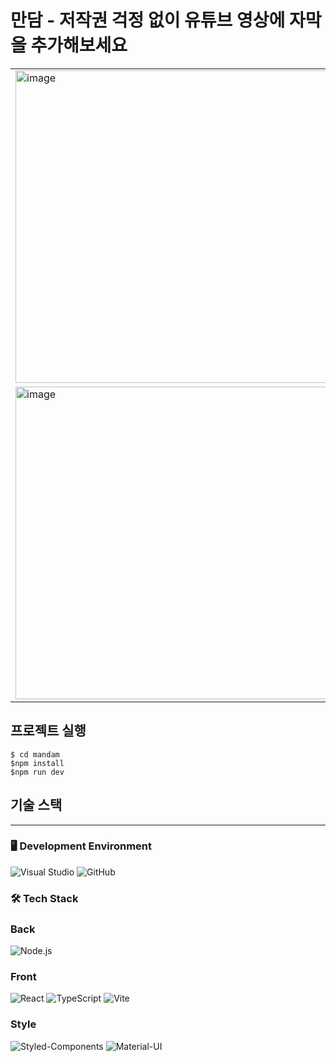 # 만담 - 저작권 걱정 없이 유튜브 영상에 자막을 추가해보세요 

<table>
  <tr>
    <td><img src="https://github.com/user-attachments/assets/4973b3be-140a-4f89-b306-4c869f45117a" alt="image" width="500"/></td>
    <td><img src="https://github.com/user-attachments/assets/5622bead-18b4-4eab-b6ee-57fb78f96c78" alt="image" width="500"/></td>
  </tr>
  <tr>
    <td><img src="https://github.com/user-attachments/assets/79a4cf15-49ef-46a3-a3e8-c991f9363c24" alt="image" width="500"/></td>
    <td><img src="https://github.com/user-attachments/assets/a57caad6-c811-4023-84c8-c7e0f5a0837d" alt="image" width="500"/></td>
  </tr>
</table>


## 프로젝트 실행

```
$ cd mandam
$npm install
$npm run dev
```

## 기술 스택

---

### 🖥 Development Environment

![Visual Studio](https://img.shields.io/badge/Visual%20Studio-5C2D91?style=for-the-badge&logo=visual-studio&logoColor=white)
![GitHub](https://img.shields.io/badge/GitHub-181717?style=for-the-badge&logo=github&logoColor=white)

### 🛠 Tech Stack
### Back
![Node.js](https://img.shields.io/badge/Node.js-339933?style=for-the-badge&logo=node.js&logoColor=white)


### Front
![React](https://img.shields.io/badge/React-20232A?style=for-the-badge&logo=react&logoColor=61DAFB) ![TypeScript](https://img.shields.io/badge/TypeScript-3178C6?style=for-the-badge&logo=typescript&logoColor=white) ![Vite](https://img.shields.io/badge/Vite-646CFF?style=for-the-badge&logo=vite&logoColor=white)

### **Style**

![Styled-Components](https://img.shields.io/badge/Styled--Components-DB7093?style=for-the-badge&logo=styled-components&logoColor=white) ![Material-UI](https://img.shields.io/badge/Material--UI-0081CB?style=for-the-badge&logo=mui&logoColor=white)
